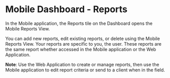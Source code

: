 # Mobile Dashboard - Reports

In the Mobile application, the Reports tile on the Dashboard opens the Mobile Reports View. 

You can add new reports, edit existing reports, or delete using the Mobile Reports View. Your reports are specific to you, the user. These reports are the same report whether accessed in the Mobile application or the Web Application. 

**Note**: Use the Web Application to create or manage reports, then use the Mobile application to edit report criteria or send to a client when in the field.
